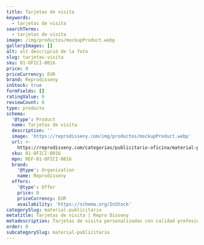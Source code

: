 ```yaml
---
title: Tarjetas de visita
keywords:
  - tarjetas de visita
searchTerms:
  - tarjetas de visita
image: /img/productos/mockupProduct.webp
galleryImages: []
alt: alt descripció de la foto
slug: tarjetas-visita
sku: 01-OFICI-0016
price: 0
priceCurrency: EUR
brand: Reprodisseny
inStock: true
formFields: []
ratingValue: 0
reviewCount: 0
type: producto
schema:
  '@type': Product
  name: Tarjetas de visita
  description: ''
  image: 'https://reprodisseny.com/img/productos/mockupProduct.webp'
  url: >-
    https://reprodisseny.com/categorias/publicitario-oficina/material-publicitario/tarjetas-visita
  sku: 01-OFICI-0016
  mpn: REF-01-OFICI-0016
  brand:
    '@type': Organization
    name: Reprodisseny
  offers:
    '@type': Offer
    price: 0
    priceCurrency: EUR
    availability: 'https://schema.org/InStock'
categorySlug: material-publicitario
metatitle: Tarjetas de visita | Repro Disseny
metadescription: Tarjetas de visita personalizadas con calidad profesional en Cataluña.
order: 0
subcategorySlug: material-publicitario
---
```



